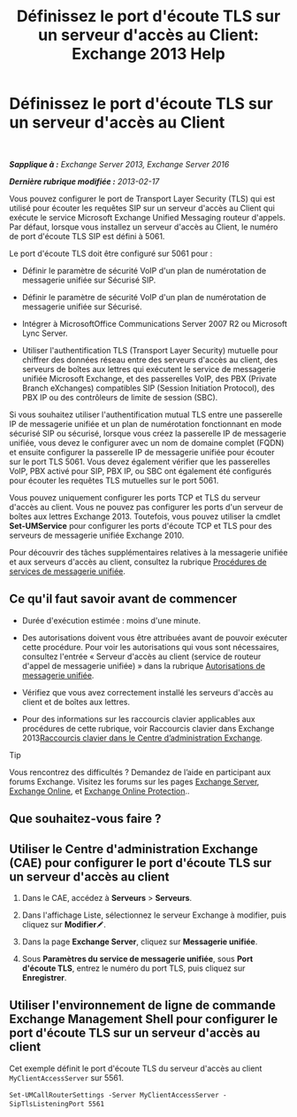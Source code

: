 ﻿---
title: "Définissez le port d'écoute TLS sur un serveur d'accès au Client: Exchange 2013 Help"
TOCTitle: Définissez le port d'écoute TLS sur un serveur d'accès au Client
ms:assetid: f4401923-61fa-4dc5-95f8-c0d2f515b2ea
ms:mtpsurl: https://technet.microsoft.com/fr-fr/library/JJ673576(v=EXCHG.150)
ms:contentKeyID: 50555520
ms.date: 05/23/2018
mtps_version: v=EXCHG.150
ms.translationtype: MT
---

# Définissez le port d'écoute TLS sur un serveur d'accès au Client

 

_**Sapplique à :** Exchange Server 2013, Exchange Server 2016_

_**Dernière rubrique modifiée :** 2013-02-17_

Vous pouvez configurer le port de Transport Layer Security (TLS) qui est utilisé pour écouter les requêtes SIP sur un serveur d'accès au Client qui exécute le service Microsoft Exchange Unified Messaging routeur d'appels. Par défaut, lorsque vous installez un serveur d'accès au Client, le numéro de port d'écoute TLS SIP est défini à 5061.

Le port d'écoute TLS doit être configuré sur 5061 pour :

  - Définir le paramètre de sécurité VoIP d'un plan de numérotation de messagerie unifiée sur Sécurisé SIP.

  - Définir le paramètre de sécurité VoIP d'un plan de numérotation de messagerie unifiée sur Sécurisé.

  - Intégrer à MicrosoftOffice Communications Server 2007 R2 ou Microsoft Lync Server.

  - Utiliser l'authentification TLS (Transport Layer Security) mutuelle pour chiffrer des données réseau entre des serveurs d'accès au client, des serveurs de boîtes aux lettres qui exécutent le service de messagerie unifiée Microsoft Exchange, et des passerelles VoIP, des PBX (Private Branch eXchanges) compatibles SIP (Session Initiation Protocol), des PBX IP ou des contrôleurs de limite de session (SBC).

Si vous souhaitez utiliser l'authentification mutual TLS entre une passerelle IP de messagerie unifiée et un plan de numérotation fonctionnant en mode sécurisé SIP ou sécurisé, lorsque vous créez la passerelle IP de messagerie unifiée, vous devez le configurer avec un nom de domaine complet (FQDN) et ensuite configurer la passerelle IP de messagerie unifiée pour écouter sur le port TLS 5061. Vous devez également vérifier que les passerelles VoIP, PBX activé pour SIP, PBX IP, ou SBC ont également été configurés pour écouter les requêtes TLS mutuelles sur le port 5061.

Vous pouvez uniquement configurer les ports TCP et TLS du serveur d'accès au client. Vous ne pouvez pas configurer les ports d'un serveur de boîtes aux lettres Exchange 2013. Toutefois, vous pouvez utiliser la cmdlet **Set-UMService** pour configurer les ports d'écoute TCP et TLS pour des serveurs de messagerie unifiée Exchange 2010.

Pour découvrir des tâches supplémentaires relatives à la messagerie unifiée et aux serveurs d'accès au client, consultez la rubrique [Procédures de services de messagerie unifiée](um-services-procedures-exchange-2013-help.md).

## Ce qu'il faut savoir avant de commencer

  - Durée d'exécution estimée : moins d'une minute.

  - Des autorisations doivent vous être attribuées avant de pouvoir exécuter cette procédure. Pour voir les autorisations qui vous sont nécessaires, consultez l'entrée « Serveur d'accès au client (service de routeur d'appel de messagerie unifiée) » dans la rubrique [Autorisations de messagerie unifiée](unified-messaging-permissions-exchange-2013-help.md).

  - Vérifiez que vous avez correctement installé les serveurs d'accès au client et de boîtes aux lettres.

  - Pour des informations sur les raccourcis clavier applicables aux procédures de cette rubrique, voir Raccourcis clavier dans Exchange 2013[Raccourcis clavier dans le Centre d’administration Exchange](keyboard-shortcuts-in-the-exchange-admin-center-exchange-online-protection-help.md).

> [!TIP]
> Vous rencontrez des difficultés ? Demandez de l’aide en participant aux forums Exchange. Visitez les forums sur les pages <a href="https://go.microsoft.com/fwlink/p/?linkid=60612">Exchange Server</a>, <a href="https://go.microsoft.com/fwlink/p/?linkid=267542">Exchange Online</a>, et <a href="https://go.microsoft.com/fwlink/p/?linkid=285351">Exchange Online Protection</a>..


## Que souhaitez-vous faire ?

## Utiliser le Centre d'administration Exchange (CAE) pour configurer le port d'écoute TLS sur un serveur d'accès au client

1.  Dans le CAE, accédez à **Serveurs** \> **Serveurs**.

2.  Dans l'affichage Liste, sélectionnez le serveur Exchange à modifier, puis cliquez sur **Modifier**![Icône Modifier](images/Bb124582.6f53ccb2-1f13-4c02-bea0-30690e6ea71d(EXCHG.150).gif "Icône Modifier").

3.  Dans la page **Exchange Server**, cliquez sur **Messagerie unifiée**.

4.  Sous **Paramètres du service de messagerie unifiée**, sous **Port d'écoute TLS**, entrez le numéro du port TLS, puis cliquez sur **Enregistrer**.

## Utiliser l'environnement de ligne de commande Exchange Management Shell pour configurer le port d'écoute TLS sur un serveur d'accès au client

Cet exemple définit le port d'écoute TLS du serveur d'accès au client `MyClientAccessServer` sur 5561.

    Set-UMCallRouterSettings -Server MyClientAccessServer -SipTlsListeningPort 5561

